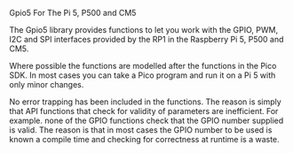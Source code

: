 Gpio5 For The Pi 5, P500 and CM5

The Gpio5 library provides functions to let you work with
the GPIO, PWM, I2C and SPI interfaces provided by the RP1
in the Raspberry Pi 5, P500 and CM5.

Where possible the functions are modelled after the functions
in the Pico SDK. In most cases you can take a Pico program and
run it on a Pi 5 with only minor changes.

No error trapping has been included in the functions. 
The reason is simply that API functions that check for
validity of parameters are inefficient. For example. none
of the GPIO functions check that the GPIO number supplied
is valid. The reason is that in most cases the GPIO number
to be used is known a compile time and checking for correctness
at runtime is a waste. 
